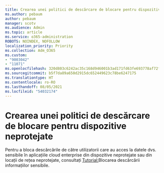 ```yaml
---
title: Crearea unei politici de descărcare de blocare pentru dispozitive neprotejate
ms.author: pebaum
author: pebaum
manager: scotv
ms.audience: Admin
ms.topic: article
ms.service: o365-administration
ROBOTS: NOINDEX, NOFOLLOW
localization_priority: Priority
ms.collection: Adm_O365
ms.custom:
- "9003042"
- "11071"
ms.openlocfilehash: 320d803c6242ac35c168d946001b3ad171fd63fe693778af72fb50fe305dc572
ms.sourcegitcommit: b5f7da89a650d2915dc652449623c78be6247175
ms.translationtype: HT
ms.contentlocale: ro-RO
ms.lasthandoff: 08/05/2021
ms.locfileid: "54032174"
---
```

# <a name="create-a-block-download-policy-for-unmanaged-devices"></a>Crearea unei politici de descărcare de blocare pentru dispozitive neprotejate

Pentru a bloca descărcările de către utilizatorii care au acces la datele dvs. sensibile în aplicațiile cloud enterprise din dispozitive neprotejate sau din locații de rețea neprotejate, consultați [Tutorial:](https://docs.microsoft.com/cloud-app-security/use-case-proxy-block-session-aad)Blocarea descărcării informațiilor sensibile.



